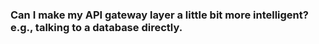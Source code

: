### Can I make my API gateway layer a little bit more intelligent? e.g., talking to a database directly. 


